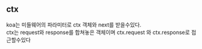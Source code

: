 ## ctx
koa는 미들웨어의 파라미터로 ctx 객체와 next를 받을수있다.  
ctx는 request와 response를 합쳐놓은 객체이며 ctx.request 와 ctx.response로 접근할수있다  
